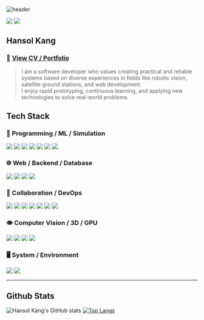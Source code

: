   
![header](https://capsule-render.vercel.app/api?type=waving&color=gradient&height=300&section=header&text=messy%20snail%20🐌&fontSize=90&animation=fadeIn)

<a href="https://velog.io/@messy-snail"><img src="https://img.shields.io/badge/velog-1DBF73?style=flat-square&logo=Vimeo&logoColor=white"/></a>
<a href="https://www.slideshare.net/khsol92"><img src="https://img.shields.io/badge/slideshare-008ED2?style=flat-square&logo=SlideShare&logoColor=white"/></a>

## Hansol Kang
### 📄 [View CV / Portfolio](https://messy-snail.github.io/cv/)

> I am a software developer who values creating practical and reliable systems based on diverse experiences in fields like robotic vision, satellite ground stations, and web development.  
> I enjoy rapid prototyping, continuous learning, and applying new technologies to solve real-world problems.

## Tech Stack 
### 🧠 Programming / ML / Simulation
<p>
<img src="https://img.shields.io/badge/C++-00599C?style=for-the-badge&logo=c%2B%2B&logoColor=white"/>
<img src="https://img.shields.io/badge/Python-3776AB?style=for-the-badge&logo=Python&logoColor=white"/>
<img src="https://img.shields.io/badge/C%23-239120?style=for-the-badge&logo=c-sharp&logoColor=white"/>
<img src="https://img.shields.io/badge/PyTorch-EE4C2C?style=for-the-badge&logo=PyTorch&logoColor=white"/>
<img src="https://img.shields.io/badge/Stable--Baseline3-000000?style=for-the-badge"/>
<img src="https://img.shields.io/badge/IsaacSim-FF6F00?style=for-the-badge"/>
<img src="https://img.shields.io/badge/Mujoco-000000?style=for-the-badge"/>
</p>

### 🌐 Web / Backend / Database
<p>
<img src="https://img.shields.io/badge/Vue.js-4FC08D?style=for-the-badge&logo=Vue.js&logoColor=white"/>
<img src="https://img.shields.io/badge/Vuetify-1867C0?style=for-the-badge&logo=Vuetify&logoColor=white"/>
<img src="https://img.shields.io/badge/FastAPI-009688?style=for-the-badge&logo=FastAPI&logoColor=white"/>
<img src="https://img.shields.io/badge/MS--SQL-CC2927?style=for-the-badge&logo=microsoft-sql-server&logoColor=white"/>
</p>

### 🤝 Collaboration / DevOps
<p>
<img src="https://img.shields.io/badge/Git-F05032?style=for-the-badge&logo=Git&logoColor=white"/>
<img src="https://img.shields.io/badge/GitHub-181717?style=for-the-badge&logo=GitHub&logoColor=white"/>
<img src="https://img.shields.io/badge/Bitbucket-0052CC?style=for-the-badge&logo=Bitbucket&logoColor=white"/>
<img src="https://img.shields.io/badge/Confluence-172B4D?style=for-the-badge&logo=Confluence&logoColor=white"/>
<img src="https://img.shields.io/badge/Jira-0052CC?style=for-the-badge&logo=Jira&logoColor=white"/>
<img src="https://img.shields.io/badge/Jenkins-D24939?style=for-the-badge&logo=Jenkins&logoColor=white"/>
<img src="https://img.shields.io/badge/Docker-2496ED?style=for-the-badge&logo=Docker&logoColor=white"/>
</p>

### 👁 Computer Vision / 3D / GPU
<p>
<img src="https://img.shields.io/badge/OpenCV-5C3EE8?style=for-the-badge&logo=OpenCV&logoColor=white"/>
<img src="https://img.shields.io/badge/Open3D-F78C40?style=for-the-badge"/>
<img src="https://img.shields.io/badge/Qt-41CD52?style=for-the-badge&logo=Qt&logoColor=white"/>
<img src="https://img.shields.io/badge/CUDA-76B900?style=for-the-badge&logo=NVIDIA&logoColor=white"/>
</p>

### 🖥 System / Environment
<p>
<img src="https://img.shields.io/badge/Linux-FCC624?style=for-the-badge&logo=Linux&logoColor=black"/>
<img src="https://img.shields.io/badge/WSL-008000?style=for-the-badge"/>
</p>


<hr/>  

## Github Stats

![Hansol Kang's GitHub stats](https://github-readme-stats.vercel.app/api?username=messy-snail&count_private=true&hide=stars&line_height=24&show_icons=true&theme=tokyonight)
[![Top Langs](https://github-readme-stats.vercel.app/api/top-langs/?username=messy-snail&layout=compact&theme=tokyonight)](https://github.com/anuraghazra/github-readme-stats)



